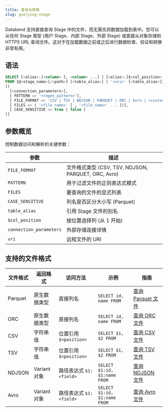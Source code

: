 ```yaml
---
title: 查询与转换
slug: querying-stage
---
```


Databend 支持直接查询 Stage 中的文件，而无需先将数据加载到表中。您可以从任何 Stage 类型 (用户 Stage、内部 Stage、外部 Stage) 或直接从对象存储和 HTTPS URL 查询文件。这对于在加载数据之前或之后进行数据检查、验证和转换非常有用。

## 语法

```sql
SELECT [<alias>.]<column> [, <column> ...] | [<alias>.]$<col_position> [, $<col_position> ...]
FROM {@<stage_name>[/<path>] [<table_alias>] | '<uri>' [<table_alias>]}
[(
  [<connection_parameters>],
  [ PATTERN => '<regex_pattern>'],
  [ FILE_FORMAT => 'CSV | TSV | NDJSON | PARQUET | ORC | Avro | <custom_format_name>'],
  [ FILES => ( '<file_name>' [ , '<file_name>' ... ])],
  [ CASE_SENSITIVE => true | false ]
)]
```

## 参数概览

控制数据访问和解析的关键参数：

| 参数 | 描述 |
| --------- | ----------- |
| `FILE_FORMAT` | 文件格式类型 (CSV, TSV, NDJSON, PARQUET, ORC, Avro) |
| `PATTERN` | 用于过滤文件的正则表达式模式 |
| `FILES` | 要查询的文件的显式列表 |
| `CASE_SENSITIVE` | 列名是否区分大小写 (Parquet) |
| `table_alias` | 引用 Stage 文件的别名 |
| `$col_position` | 按位置选择列 (从 1 开始) |
| `connection_parameters` | 外部存储连接详情 |
| `uri` | 远程文件的 URI |

## 支持的文件格式

| 文件格式 | 返回格式 | 访问方法 | 示例 | 指南 |
| ----------- | ------------ | ------------- | ------- | ----- |
| Parquet | 原生数据类型 | 直接列名 | `SELECT id, name FROM` | [查询 Parquet 文件](./00-querying-parquet.md) |
| ORC | 原生数据类型 | 直接列名 | `SELECT id, name FROM` | [查询 ORC 文件](./03-querying-orc.md) |
| CSV | 字符串值 | 位置引用 `$<position>` | `SELECT $1, $2 FROM` | [查询 CSV 文件](./01-querying-csv.md) |
| TSV | 字符串值 | 位置引用 `$<position>` | `SELECT $1, $2 FROM` | [查询 TSV 文件](./02-querying-tsv.md) |
| NDJSON | Variant 对象 | 路径表达式 `$1:<field>` | `SELECT $1:id, $1:name FROM` | [查询 NDJSON 文件](./03-querying-ndjson.md) |
| Avro | Variant 对象 | 路径表达式 `$1:<field>` | `SELECT $1:id, $1:name FROM` | [查询 Avro 文件](./04-querying-avro.md) |
